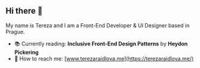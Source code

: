## Hi there 👋

My name is Tereza and I am a Front-End Developer & UI Designer based in Prague.

- 📚 Currently reading: **Inclusive Front-End Design Patterns** by **Heydon Pickering**
- 💬 How to reach me: [www.terezaraidlova.me](https://terezaraidlova.me/)
